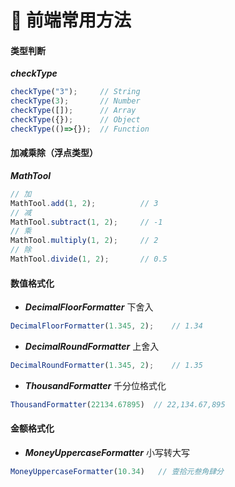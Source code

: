 # 🚀 前端常用方法

#### 类型判断
***checkType***
```js
checkType("3");     // String
checkType(3);       // Number
checkType([]);      // Array
checkType({});      // Object
checkType(()=>{});  // Function
```
#### 加减乘除（浮点类型）
***MathTool***
```js
// 加
MathTool.add(1, 2);          // 3
// 减
MathTool.subtract(1, 2);     // -1
// 乘
MathTool.multiply(1, 2);     // 2
// 除
MathTool.divide(1, 2);       // 0.5
```
#### 数值格式化
- ***DecimalFloorFormatter*** 下舍入
```js
DecimalFloorFormatter(1.345, 2);    // 1.34
```
- ***DecimalRoundFormatter*** 上舍入
```js
DecimalRoundFormatter(1.345, 2);    // 1.35
```
- ***ThousandFormatter*** 千分位格式化
```js
ThousandFormatter(22134.67895)  // 22,134.67,895
```

#### 金额格式化
- ***MoneyUppercaseFormatter*** 小写转大写
```js
MoneyUppercaseFormatter(10.34)   // 壹拾元叁角肆分
```